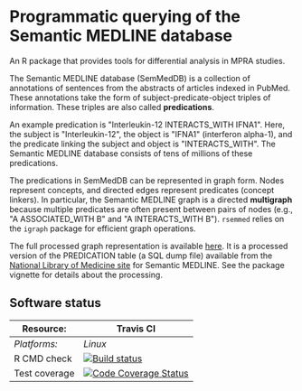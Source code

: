 # Programmatic querying of the Semantic MEDLINE database

An R package that provides tools for differential analysis in MPRA studies.

The Semantic MEDLINE database (SemMedDB) is a collection of annotations of sentences from the abstracts of articles indexed in PubMed. These annotations take the form of subject-predicate-object triples of information. These triples are also called **predications**.

An example predication is "Interleukin-12 INTERACTS_WITH IFNA1". Here, the subject is "Interleukin-12", the object is "IFNA1" (interferon alpha-1), and the predicate linking the subject and object is "INTERACTS_WITH". The Semantic MEDLINE database consists of tens of millions of these predications.

The predications in SemMedDB can be represented in graph form. Nodes represent concepts, and directed edges represent predicates (concept linkers). In particular, the Semantic MEDLINE graph is a directed **multigraph** because multiple predicates are often present between pairs of nodes (e.g., "A ASSOCIATED_WITH B" and "A INTERACTS_WITH B"). `rsemmed` relies on the `igraph` package for efficient graph operations.

The full processed graph representation is available [here](https://drive.google.com/file/d/1b2Drq_NktFmbCBUQHlVjmRG85u4OsavR/view?usp=sharing). It is a processed version of the PREDICATION table (a SQL dump file) available from the [National Library of Medicine site](https://skr3.nlm.nih.gov/SemMedDB/index.html) for Semantic MEDLINE. See the package vignette for details about the processing.

## Software status

| Resource:     | Travis CI     |
| ------------- | ------------------- |
| _Platforms:_  | _Linux_       |
| R CMD check   | <a href="https://travis-ci.com/github/lmyint/rsemmed"><img src="https://travis-ci.com/lmyint/rsemmed.svg?branch=master" alt="Build status"></a> |
| Test coverage | <a href="https://codecov.io/gh/lmyint/rsemmed"><img src="https://codecov.io/gh/lmyint/rsemmed/branch/master/graph/badge.svg" alt="Code Coverage Status"/></a>   |                  |
